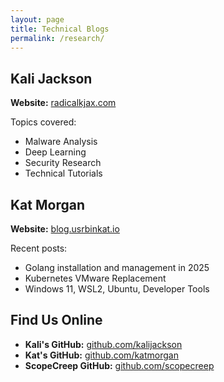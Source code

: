 ```yaml
---
layout: page
title: Technical Blogs
permalink: /research/
---
```


## Kali Jackson

**Website:** [radicalkjax.com](https://radicalkjax.com)

Topics covered:
- Malware Analysis
- Deep Learning
- Security Research
- Technical Tutorials

## Kat Morgan

**Website:** [blog.usrbinkat.io](https://blog.usrbinkat.io/en/)

Recent posts:
- Golang installation and management in 2025
- Kubernetes VMware Replacement
- Windows 11, WSL2, Ubuntu, Developer Tools

## Find Us Online

- **Kali's GitHub:** [github.com/kalijackson](https://github.com/kalijackson)
- **Kat's GitHub:** [github.com/katmorgan](https://github.com/katmorgan)
- **ScopeCreep GitHub:** [github.com/scopecreep](https://github.com/scopecreep)